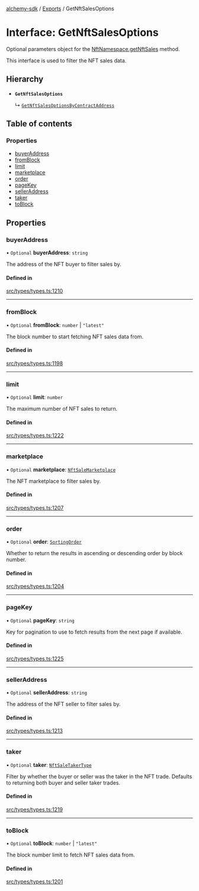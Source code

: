[alchemy-sdk](../README.md) / [Exports](../modules.md) / GetNftSalesOptions

# Interface: GetNftSalesOptions

Optional parameters object for the [NftNamespace.getNftSales](../classes/NftNamespace.md#getnftsales) method.

This interface is used to filter the NFT sales data.

## Hierarchy

- **`GetNftSalesOptions`**

  ↳ [`GetNftSalesOptionsByContractAddress`](GetNftSalesOptionsByContractAddress.md)

## Table of contents

### Properties

- [buyerAddress](GetNftSalesOptions.md#buyeraddress)
- [fromBlock](GetNftSalesOptions.md#fromblock)
- [limit](GetNftSalesOptions.md#limit)
- [marketplace](GetNftSalesOptions.md#marketplace)
- [order](GetNftSalesOptions.md#order)
- [pageKey](GetNftSalesOptions.md#pagekey)
- [sellerAddress](GetNftSalesOptions.md#selleraddress)
- [taker](GetNftSalesOptions.md#taker)
- [toBlock](GetNftSalesOptions.md#toblock)

## Properties

### buyerAddress

• `Optional` **buyerAddress**: `string`

The address of the NFT buyer to filter sales by.

#### Defined in

[src/types/types.ts:1210](https://github.com/alchemyplatform/alchemy-sdk-js/blob/46e9716/src/types/types.ts#L1210)

___

### fromBlock

• `Optional` **fromBlock**: `number` \| ``"latest"``

The block number to start fetching NFT sales data from.

#### Defined in

[src/types/types.ts:1198](https://github.com/alchemyplatform/alchemy-sdk-js/blob/46e9716/src/types/types.ts#L1198)

___

### limit

• `Optional` **limit**: `number`

The maximum number of NFT sales to return.

#### Defined in

[src/types/types.ts:1222](https://github.com/alchemyplatform/alchemy-sdk-js/blob/46e9716/src/types/types.ts#L1222)

___

### marketplace

• `Optional` **marketplace**: [`NftSaleMarketplace`](../enums/NftSaleMarketplace.md)

The NFT marketplace to filter sales by.

#### Defined in

[src/types/types.ts:1207](https://github.com/alchemyplatform/alchemy-sdk-js/blob/46e9716/src/types/types.ts#L1207)

___

### order

• `Optional` **order**: [`SortingOrder`](../enums/SortingOrder.md)

Whether to return the results in ascending or descending order by block number.

#### Defined in

[src/types/types.ts:1204](https://github.com/alchemyplatform/alchemy-sdk-js/blob/46e9716/src/types/types.ts#L1204)

___

### pageKey

• `Optional` **pageKey**: `string`

Key for pagination to use to fetch results from the next page if available.

#### Defined in

[src/types/types.ts:1225](https://github.com/alchemyplatform/alchemy-sdk-js/blob/46e9716/src/types/types.ts#L1225)

___

### sellerAddress

• `Optional` **sellerAddress**: `string`

The address of the NFT seller to filter sales by.

#### Defined in

[src/types/types.ts:1213](https://github.com/alchemyplatform/alchemy-sdk-js/blob/46e9716/src/types/types.ts#L1213)

___

### taker

• `Optional` **taker**: [`NftSaleTakerType`](../enums/NftSaleTakerType.md)

Filter by whether the buyer or seller was the taker in the NFT trade.
Defaults to returning both buyer and seller taker trades.

#### Defined in

[src/types/types.ts:1219](https://github.com/alchemyplatform/alchemy-sdk-js/blob/46e9716/src/types/types.ts#L1219)

___

### toBlock

• `Optional` **toBlock**: `number` \| ``"latest"``

The block number limit to fetch NFT sales data from.

#### Defined in

[src/types/types.ts:1201](https://github.com/alchemyplatform/alchemy-sdk-js/blob/46e9716/src/types/types.ts#L1201)
